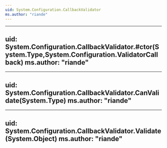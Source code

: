 ```yaml
---
uid: System.Configuration.CallbackValidator
ms.author: "riande"
---
```


---
uid: System.Configuration.CallbackValidator.#ctor(System.Type,System.Configuration.ValidatorCallback)
ms.author: "riande"
---

---
uid: System.Configuration.CallbackValidator.CanValidate(System.Type)
ms.author: "riande"
---

---
uid: System.Configuration.CallbackValidator.Validate(System.Object)
ms.author: "riande"
---
